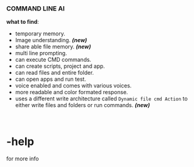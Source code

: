 ### COMMAND LINE AI

**what to find**:
- temporary memory.
- Image understanding.  _**(new)**_
- share able file memory.  _**(new)**_
- multi line prompting.
- ⁠can execute CMD commands.
- ⁠can create scripts, project and app.
- can read files and entire folder.
- ⁠can open apps and run test.
- voice enabled and comes with various voices. 
- more readable and color formated response.
- uses a different write architecture called `Dynamic file cmd Action` to either write files and folders or run commands.  _**(new)**_


<br/>

<h1>-help </h1>
<p>for more info</p>
